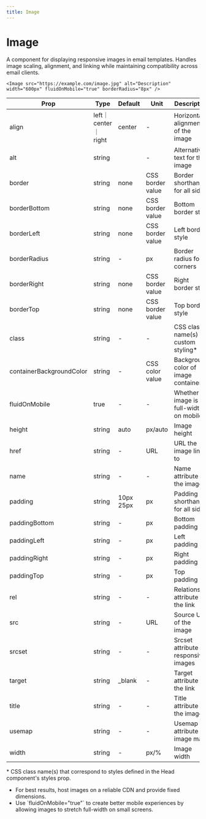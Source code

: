 ```yaml
---
title: Image
---
```


<script lang="ts">
  import Block from '$lib/components/Block.svelte';
</script>

# Image

A component for displaying responsive images in email templates. Handles image
scaling, alignment, and linking while maintaining compatibility across email
clients.

```svelte
<Image src="https://example.com/image.jpg" alt="Description" width="600px" fluidOnMobile="true" borderRadius="8px" />
```

| **Prop**                 | **Type**            | **Default** | **Unit**         | **Description**                        |
| ------------------------ | ------------------- | ----------- | ---------------- | -------------------------------------- |
| align                    | left｜center｜right | center      | -                | Horizontal alignment of the image      |
| alt                      | string              |             | -                | Alternative text for the image         |
| border                   | string              | none        | CSS border value | Border shorthand for all sides         |
| borderBottom             | string              | none        | CSS border value | Bottom border style                    |
| borderLeft               | string              | none        | CSS border value | Left border style                      |
| borderRadius             | string              | -           | px               | Border radius for corners              |
| borderRight              | string              | none        | CSS border value | Right border style                     |
| borderTop                | string              | none        | CSS border value | Top border style                       |
| class                    | string              | -           | -                | CSS class name(s) for custom styling\* |
| containerBackgroundColor | string              | -           | CSS color value  | Background color of image container    |
| fluidOnMobile            | true                | -           | -                | Whether image is full-width on mobile  |
| height                   | string              | auto        | px/auto          | Image height                           |
| href                     | string              | -           | URL              | URL the image links to                 |
| name                     | string              | -           | -                | Name attribute for the image           |
| padding                  | string              | 10px 25px   | px               | Padding shorthand for all sides        |
| paddingBottom            | string              | -           | px               | Bottom padding                         |
| paddingLeft              | string              | -           | px               | Left padding                           |
| paddingRight             | string              | -           | px               | Right padding                          |
| paddingTop               | string              | -           | px               | Top padding                            |
| rel                      | string              | -           | -                | Relationship attribute for the link    |
| src                      | string              | -           | URL              | Source URL of the image                |
| srcset                   | string              | -           | -                | Srcset attribute for responsive images |
| target                   | string              | \_blank     | -                | Target attribute for the link          |
| title                    | string              | -           | -                | Title attribute for the image          |
| usemap                   | string              | -           | -                | Usemap attribute for image maps        |
| width                    | string              | -           | px/%             | Image width                            |

<p class="text-xs">
* CSS class name(s) that correspond to styles defined in the Head component's styles prop.
</p>

<Block>
  <ul>
    <li>
      For best results, host images on a reliable CDN and provide fixed dimensions.
    </li>
    <li>
      Use `fluidOnMobile="true"` to create better mobile experiences by allowing images to stretch full-width on small screens.
    </li>
  </ul>
</Block>
